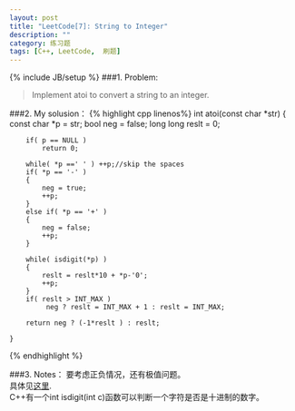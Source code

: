```yaml
---
layout: post
title: "LeetCode[7]: String to Integer"
description: ""
category: 练习题
tags: [C++, LeetCode,  刷题]
---
```

{% include JB/setup %}
###1. Problem:
<blockquote>
Implement atoi to convert a string to an integer.
</blockquote>
###2. My solusion：
{% highlight cpp linenos%}
   int atoi(const char *str) {
        const char *p = str;
        bool neg = false;
        long long reslt = 0;
        
        if( p == NULL )
            return 0;
       
        while( *p ==' ' ) ++p;//skip the spaces
        if( *p == '-' )
        {
            neg = true;
            ++p;
        }
        else if( *p == '+' )
        {
            neg = false;
            ++p;
        }
            
        while( isdigit(*p) )
        {
            reslt = reslt*10 + *p-'0';
            ++p;
        }
        if( reslt > INT_MAX )
             neg ? reslt = INT_MAX + 1 : reslt = INT_MAX;
            
        return neg ? (-1*reslt ) : reslt;
        
    }
{% endhighlight %}

###3. Notes：
要考虑正负情况，还有极值问题。<br>
具体见[这里](http://discuss.leetcode.com/questions/192/string-to-integer-atoi).<br>
C++有一个int isdigit(int c)函数可以判断一个字符是否是十进制的数字。


